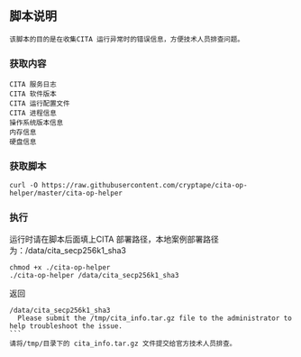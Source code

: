 ## 脚本说明

```
该脚本的目的是在收集CITA 运行异常时的错误信息，方便技术人员排查问题。
```

### 获取内容

```
CITA 服务日志
CITA 软件版本
CITA 运行配置文件
CITA 进程信息
操作系统版本信息
内存信息
硬盘信息
```

### 获取脚本
```
curl -O https://raw.githubusercontent.com/cryptape/cita-op-helper/master/cita-op-helper
```

###  执行

运行时请在脚本后面填上CITA 部署路径，本地案例部署路径为：/data/cita_secp256k1_sha3
```
chmod +x ./cita-op-helper
./cita-op-helper /data/cita_secp256k1_sha3
```
返回
````
/data/cita_secp256k1_sha3
  Please submit the /tmp/cita_info.tar.gz file to the administrator to help troubleshoot the issue. 
```
请将/tmp/目录下的 cita_info.tar.gz 文件提交给官方技术人员排查。
